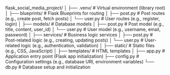 flask_social_media_project/
│
├── .venv/                # Virtual environment (library root)
│
├── blueprints/           # Flask Blueprints for routing
│   ├── post.py           # Post routes (e.g., create post, fetch posts)
│   └── user.py           # User routes (e.g., register, login)
│
├── models/               # Database models
│   ├── post.py           # Post model (e.g., title, content, user_id)
│   └── user.py           # User model (e.g., username, email, password)
│
├── services/             # Business logic services
│   ├── post.py           # Post-related logic (e.g., creating, updating posts)
│   └── user.py           # User-related logic (e.g., authentication, validation)
│
├── static/               # Static files (e.g., CSS, JavaScript)
│
├── templates/            # HTML templates
│
├── app.py                # Application entry point (Flask app initialization)
├── config.py             # Configuration settings (e.g., database URI, environment variables)
└── db.py                 # Database setup and initialization
